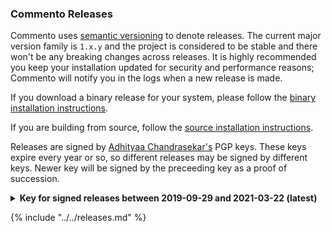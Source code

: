 ### Commento Releases

Commento uses [semantic versioning](https://semver.org) to denote releases. The current major version family is `1.x.y` and the project is considered to be stable and there won't be any breaking changes across releases. It is highly recommended you keep your installation updated for security and performance reasons; Commento will notify you in the logs when a new release is made.

If you download a binary release for your system, please follow the [binary installation instructions](installation/on-your-server/release-binaries.md).

If you are building from source, follow the [source installation instructions](installation/on-your-server/compiling-source.md).

Releases are signed by [Adhityaa Chandrasekar's](https://adtac.in) PGP keys. These keys expire every year or so, so different releases may be signed by different keys. Newer key will be signed by the preceeding key as a proof of succession.

<details>
<summary><b>Key for signed releases between 2019-09-29 and 2021-03-22 (latest)</b></summary>
<pre>
-----BEGIN PGP PUBLIC KEY BLOCK-----

mQINBF2P9eMBEADPQ9kwKyMie30TNTXYdNP3OA1BNXnnh7mB/RYFhIM5mTG+FFb3
+PL9DK0p7pDjWKLpa9fM9e+mcBRYA67EEjKXLZ4YzSe8cZwbrhkx4udwCVDAUK+5
lrf4llerT6kM/oFYLoWL1Yev3u+CWqfknDRRJ62NhbsUhur73vqUuR9a0E/NKjSv
VOdnQ9WiRKQfwyxTMnXckc3zBVoxSLOBUcSEW9D8oHXWneib0GX42xjidoVQjis7
JdhtyEVWIMDdisnpg098/xAWcGnHltLxGwVVV57l2d9mqofX+zMFt4kxvedRv0uy
xT3CH5rBzLGEcWLhQbBOcUVqQKyBP40AxH8dW3byC+X4kDu4t027NvQmjU+utipG
L8n4m8GRhpsJqyi9vvQxRMnPul29pOt6/IgisY3mcxX/hOjFCzsQJu4J+bxPfagu
CkmzYwPpyW4g4ykN59e8VXDLy61/pQ32pech4+1+HICVxrc0iakYEJSeRQgKsH7k
OaYcFPgx/hljf3ByoxdYUaJlwWroN02CPktM8/sWcBZEoXUmdbmzqtC8KS17L5hL
R3Tjt8C5g2J9qFEMaNUsxLhX4lUpqNk8hFaIqj48TDXmMsVfSy6RsCUtlcbPTjtp
FCHRKCOzGL0/W3NqymVd6XzuA6nn0fW839E7SYUx0s4MsinrxJ/qbOmJFwARAQAB
tCZBZGhpdHlhYSBDaGFuZHJhc2VrYXIgPGFkdGFjQGFkdGFjLmluPokCVAQTAQgA
PhYhBB+GeR+AooJzGtm2nXu1R9+swQraBQJdj/XjAhsBBQkCx+oABQsJCAcCBhUK
CQgLAgQWAgMBAh4BAheAAAoJEHu1R9+swQraBw0P/3VQ6FVvBx4n1MDipsCiczn8
5vP1qVg37FcCl0QsMKZKPycc/B1hUg41gnpPTfyE/cXtV9deCnnSRROM8hXMrGQ9
Yle3HG0Lgtrylk66pHMt+XRGPmwc3NnkIUsTZw/OVpDwwC14d8SfGkd5x51nzIZ0
eAKFgXwagp2sHSCtEH0F9X5J8rR5TRB5ziAImDKzPU+FqQmohDWcuLEMZHtbkCCX
Gs0BKIEE3taVr2DXD2rN1F9szfKBqQ3A8GnDYGLoAf3GpW3eAl+9Mi6EDpXyEwYT
9+jChfwXpnpkteRtAvTnGktbKNOL7bKmwZAsDJeef2wjMq3m4CdSCg6mt0RtOOdl
6vJOUs5VRuOE1cSM8xHu0FjfQulGr4MDk/UUUaC7DAwsgVJlEnv84AK52ujDN8/f
3YSzd7O5Jgc3Oc7JLzNpF0+E5jPbH8kUSDnO/T0kNmUwfBO+fErmb/aFpGWJFsKh
yv788tWOW2nA521DgG9bVB5J5KspTOlX8PeyUebOj+glDXWqI6TC+girahKHOKW6
bFuxD5eqEKu8gxzFNPf9qeLI87iOvweG0ClbnQur1eqN2U6JqG0s/C7oKqmIroXy
cX+6D15882VyEcXBxuEh+sTPrO2zJFCR50xXoLplIv230qWp4GIM9OJYUnfbc5PP
km1pIm9ZWzFrGgWpwAJgiQIzBBABCAAdFiEEkaj29KRt9yFN3Q2CVESavVuf5NoF
Al2rrUMACgkQVESavVuf5NqtUg/9GZWl1coeOGXfP/+xAXW+XSRNade49G4m9HL7
6pqeI/rzXx6Dm3yybfEZHjFl7LmZrbD4ErV3914EH4oYNJd+nVa1vjVTDnftVNqf
5sxjz71DG0NfHr+bjk8Fr/lmmB+aZfEwiadXt4LvIycKFb9Oavin9GTcZkPd7VVN
OqyAo/euK4lNjHk8BoCw4kVAdMM/JNSMKIhEN2Mg7PDdeUqEj51vBt+0hW7skSOj
mdT4HWj4Br1PKOseKetqv/J4uz8ngQN29ybWCPKfyOS04tydWIkovlZTDvE5lmNN
9RHrL8v89txS2tAGovul+HbPpl6JohIZBIIodKrraMViBqK74IPs8UNP7i1OXHjd
8td7CyJSr3SETJ9OpANDG0YoTyFmnO47ZqbHc9hk+3tyz7ZvGM45qT/LNuJ9G6PH
GfLCaNEs10Rs6chzwue8ZU+RWSLXbFTVbLeK09maQ+TVLd+wKoBmnvroyekfirgc
t96sCcG469EDC74s4eIGtoPpb+vpqVcFlzhBNPdJvlJRBWIERiJ8r5PzKqdCPXRt
9l8fGjVzJC5ZzwJ+LiAz3WP7jRDnOF8WT4vY4VGAG7Gc1mOSMknzHGDZ1noEpNVG
zNA/CYHMeLGbWB1t3/z9LpO2G2/OEIcEWqqLY8AOPXHxLtp/tIk/5PYGdO/3eSSD
F/BxwE65Ag0EXZAFPgEQAMXdkDH27tfDPU9rvmXTimVJ1G4d+WUy8TONMF8OKtN7
ijkoH7wOalW78LDMerK2okT8jCQ7nuWm0HDqfZvOZHcmSw4FOuC7bog0OzTygml4
DD05EUG3NSjZ5UzjAclT8Ad+427wc5lK0dXUzoxGAiRLg6a0LrGxmXUmu5I0B+Z6
dJ98djLscUtSSSp1lVRMPkRbYWG7a8s7HHX+PGR1H6BM7N0PtsYxVo0nt6NLIED+
oI/woO/XxauLAfIPIM5wpScYkcJuLjwbwHYV774JNVRYgF4cafFR2KLGeaPQU2Fz
av8z+fag7JAWY8z5V6APauHtg15WG6RAJNwtG1uLIUXkCB5RoIOb903SpEdoe/n7
DGwJTZnADlHqu3Q/kdNI2KWXP3pTe+aB2WVVf20GtUy5B2Pw+7Q6M0WloKWwtyYr
T1dRwIfv8AwqqXMEp1fpJ/CcraEijJs7h0BFM9K8VjLjy5EJCN0VhmQ2vEskhvlA
vc9MQ+AHnBLKodu4U1lNdGAFoYbCqPKDh4yoH6/2rmyD8eoOjmOmhpgn7SQKqEe8
cI/m2iVOuhx0nVkR4kIuRSWXiUNscTjtpZyt7n9njS0PPv7lxUO2TljPmx38sS/T
LH1JkvdaApTqoGSoQrDElZ+y9zfzpPY1fydqKMz8vN8fX3WBfCNqbf5YyY195qA/
ABEBAAGJAjwEGAEIACYWIQQfhnkfgKKCcxrZtp17tUffrMEK2gUCXZAFPgIbDAUJ
AsfqAAAKCRB7tUffrMEK2sxhEACvi3whlkRmM/vuVwfZO1dRFvzIVXOi7625+uBn
zQBnZ2ytUQ5d8p5aMutQvaKqWqXQJrIg+zMJLO2M+f/TFgaFHUmO83011u8McTIV
dGQUuOruPoxBzw4q5e6wJ+JhMEnDo6jlI4NhZWoRIb8LcE3ZLTsQN+v3o4AkadZU
0XMuE+cklhfiuiKdMnpaolXWoJlTa8TayKQBc9kdMSDqaFHJwgloGy1qHAgTewbn
BP7L9MTqKNeOl08idReZcdMGOT4uVMx6MBiafrHTaBa3P4VBxiuwNUIIsj5B1XrF
+I8No5n3R9sVBOo6ZNJMmqP6L0SdM3dykEPwBfHLiH4weQk+XL+S0/obU/q+FFHL
EatMt2cwsPSJ/b6UQ9gz81smejQkO1YLrRrxnOfvwOVDUIvQ8iY+eRucs4mBd0Cz
BAYP2wUNfduDKGn5lhN5c20+QeZtvpJMVeKdCr4CudmBQCtU98OZTDhVqxij5uG/
/tPHs+yeknWgsXnUgrcM7VM+SLG3iLUo2tVU7AHPERfE7Lp+/h9oWW2impjD+JVS
E+AjobpSY2SM2GLFhPDAOipVh/CLXrsngGWUJj06UJLyU2MlOqZLnZC4UDwBal48
sUVAdWTVYv8+QGn7K4MmW21qtoDZmuf2Ze9hQM+AR/nmmEyCeevFAffZiQY/0uEA
ZfEpO7kCDQRdkAYHARAA1/GWCFcJlz4Ye2H04YBClLvhC7hRXBQ+e+V76GKEzM6u
OogEj6QFNaEnjcGx867XfcJHYzszRXuUoQXuIJKFXqVtGSiZj2FDaGp3u+7n5MTU
Gnsi0LkwUth6DCOnNYJ2vfg7rpstd/JgQGWKc/Znu8tWFnd1sZKomsAB7hXXXwdp
KuRKhUhJh8P9f4n5qdfFld4LdMxXEOTJYF2vt4xsrCYSgN/ZQ7wRMW4Kjp47fW8p
SQwWON85uWZpLpGcpg6UskBHtJaKhQ/3B4ksNRz3uU+ej/+FyxGglmloy0RQhSnT
6p/ttg/+Pcmj2EYiB8deV5XnQVQnuL9xvKMq5UaXoCABorf4oP1A/qED5Sj3XhAL
lkkTsroXfPZOz0ONKp+kWRfk3DZv65M7QJL/FVlvNDesyBzKZ7cQH7uizaKpUd2U
9Ij80iCEjxwxsY8VClxxrYjfZoijxiCYjeDTN9AbFejWQ7AF39USz/zRf+wwpiD4
sCJrHR2Iy4oCKdD4Rv5Q0dlB1Y6QVvMriTA667OBBO/TKb9RsHTo554xN8yTfT3L
vr50JFWfpd7DEKOkAYjdvp8njbV8A9rekc9W+cDLdIKibghKscZ4EgVKS8cLMAsI
apl7lr8AHwIwhwT9JQTgdH4LTm4ak0+SDvM3DqovimyF+mUoMFTRvLHfejG2F28A
EQEAAYkEcgQYAQgAJhYhBB+GeR+AooJzGtm2nXu1R9+swQraBQJdkAYHAhsCBQkC
x+oAAkAJEHu1R9+swQrawXQgBBkBCAAdFiEEDCO0F7Y3Sz14iFOS9jQVuts0Tl4F
Al2QBgcACgkQ9jQVuts0Tl5Ucg//Y3eBNwNWQBqj21jEXo5gxxCxEgQHHb+30lCq
znvFh0aCSwE9PSU1J+BTWtqkvF8nq/RyYdc4KV2qGBTf83cW1DpFCnCzuJFjiQKk
I1Rj4cu5nwJ7kwoo4Pq8Hr5Xouo7T8cNZfPsV8hoTqkzkfJScpJzYy7SIRj5h7wx
OwiUcpMpDcLMN5sZq6ZUKfd3/BFtN0kfxkfbQAW7Pd62SdH4nvz5rvR/M48g+JvN
+g0d3q9Lzq4H73GpXdKPxI948HqY7UIfJpLSIOoGnR3OZVGC2Bzx/TIgarfdoR1g
YJ1a646gBLwHME4gyr0OqFTNlkmmon3Ky9j5SvSFnVElvwRH0zEnrWxcPTKaZfUP
JI9wVqEwDaqtB5fj8kIOroLi5uy1vwpWPl2Pi2xMbwkA4mNBggdNG5WOMt1znt4u
BYx29ebjqcMbd9Cf9hpobXVCYZvCTbliNMXBsXLVWGYa7jxWilFO85qtJexEZD3V
79dZBjMUOrhEsTiPAXHIQ8RpdlpW/VYXIY7cCOFWx39Fs6wCDH8Eht278WOw50rI
Y6/rkOuMsMjjA+0Vc6jYxY5KCakfyT0eJb7qvcWiZbeMsChAchzLV0GnY26ZYfPl
rSDF4lIuUDGuBOT+A9l+X3k/La0a88phsXqrRgmMjy8qWIaiN/EPGEHSp3O2plNJ
8AWtCe2E2Q//Xxxuzc2HuZINVJaOVMok8ZfhvtZ7mNG363rNyN3cS4l1Qh4w/oSc
uz7W/mvKpyb8/jeh5zTcI33uJ8xhUg5Ix9jX0VuuSAuf3eyGa4isOd5f+VUQj+OP
kJKkN2GbxaTdUN8RsJNrTtMFZv119vzlJ5waU4vuURKyeBJYh7WRfkyCr63S/XlX
E/sbEFUQ+cVNmhgRzzzRRduBM3aWA1hI0Bmpu+a1xj5LBWjevNTEXfOMYIMO52NE
8rKe6QH/TPEdKU6UX9zmkgLt70WzP7QaKeIcNZiUar5KlxKTmULywgs8nZOnd/S2
85Vz7m6qtITVqdBaQptP5NQPVPWNtUMxohl6auFOsQBoE+uQw+ydnLJX7hutmuJI
nYMV0ZVaeC2fxg8dLsQhJIs2KVYWvC2nIefWGSp5JrdDOSTKHh5/YwdlOwu0LHMH
MyRCMWGrSAkcHsj4Pim3T926OQGmyWHCIeHUO330Ka9yqZ70+UFFDxKaaWzQB2g/
wlfHLdNiL6yF7dY+V+/E/6Dfb1MCDa61cK0k93GRChDBHeEvFG5LmbAqX/vDRpzO
DU9mknQqAzsboXjP+cqsB3pV6a3l7P7SyC5X4Pf3LBByXu04CyVLer5BEPBKZMrG
Kn9vzanOUan9AEjNeDtcmrZ3SAtRoO4K/QfwWy/YzEGXQaDoE+yH5PK5Ag0EXZAG
VQEQALn5ltKzvum96QvK94Jf4M9BTF/+3GricG8zR0lE9hzLt3Qmdaymt8G8waBi
a7pdci1y9QyVtre8jA4SqbAF+ehOoLv28bz5iUblYDhmNQ49Bty9d9pxmuKGe5wQ
bgLIbsCzHEcdYdvKItGDuh+W1oKo5EpMpnypKn6WzdvIzNIaWMpNR7HrJ9Oezf9h
m46HMEwf3wewULkYjTxhFKVopKEgZy/7WbMj8bx9fbGyX5EADwUNLXg7EGGHwB9G
EtKQnO7poko8jDjonio+SdRyLb6QnabcmPVZs3BGtOZx4s89j7ujTzureMT4+HTt
3TfOFfvQec0PzIYCKS7s/7vtBEhXODOUgPkXIvZhhzFdp8o+LKSdTBMKhSQJaIJ+
QjJhf7IxIwvOeNXptA01QW1KuY1RYucoZbMi9OPTqvXwCrJSOnLJU97qeb0YSEF9
Rc33Rn2EaaQNtDOial9hI1sJa0lxo3Iu6bShemTB4cZ53SnZDlrWvBWMTbbRaFJp
VHcoGBO1Tzcbj68oeaLgHcQztbggcvlIL+sBG3Q/8m1ox5fiwkKxCpg41oeBUVrq
WfoOU1Bll/qK4P4Ja5pXRwPGlp3JvyDi1AilCnLWYcAsDjyq+BbTjXOKJPXnUaJv
p2OknLPlegWW8MZrmMzd4bGsBTko8J67nPMuH0BeXCQP8ADLABEBAAGJAjwEGAEI
ACYWIQQfhnkfgKKCcxrZtp17tUffrMEK2gUCXZAGVQIbIAUJAsfqAAAKCRB7tUff
rMEK2g44D/9nV4kgxPAuqeD4iUHNBKYErwe67panhP7bssvVZjoziY3RFddK63FV
7CFaTQhXkox3Y2tpN5ATdg06UOnmQQM+QW/tBpbVBw34MBh+08dpzSzniFOup4ms
2+9kZ7MrtHNdy62+isyIWCHQcXey3ImOTM8H7RgFsJOC5Xvi8FUXdFglyhoheUqC
yPToBawZM/x2laKM+mtypX1eA6mr2wgrtaWSE01FYeFWwLXsX6XGiMFSWk2X+5hI
FbuBIkVpx2bVaSRuSLnzz//5g6hylFbshdHoDaEs6pwpVIZEUCGk/mxJwM0I5hEu
FwmtwJ9fA6cMpDXEGap68vUHIOQ2nue5jxzaCxiuXxlnK3xdHNKAt7TTPm2zQEE5
e7n84iK9Y+d6qaGHGXFk+6BgKrqyYYtkr98HuP5LG4SOY0z9s+NTe+0ROmq5g4pR
5EfWkbtIm2psTipkYEqbIUH3H8RvtEw89BzYO/iIt0bZmwD+OI2hlM0KRw5n3d2r
SmNfZyZe2esp0TwYvlVx2ki28CZRy4oUoY8AG8rC6KotnhHcYAVM0X2NNpVvP4RY
P3Sp3sreUzS45zWh6pjGtesks9nsvK9zL08ZgtwsB3AM3q50U8zbGsCH0aoVGhZW
olF+rrzP00eyAFkhMfBKqcW0FNXd6buizczHYxkiZAJ4GLDECpJqAw==
=rTqE
-----END PGP PUBLIC KEY BLOCK-----
</pre>
</details>

{% include "../../releases.md" %}

